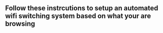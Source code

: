 ## Follow these instrcutions to setup an automated wifi switching system based on what your are browsing

